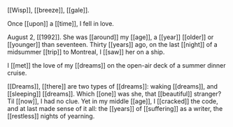 [[Wisp]], [[breeze]], [[gale]].

Once [[upon]] a [[time]], I fell in love.  
  
August 2, [[1992]]. She was [[around]] my [[age]], a [[year]] [[older]] or [[younger]] than seventeen. Thirty [[years]] ago, on the last [[night]] of a midsummer [[trip]] to Montreal, I [[saw]] her on a ship.  
  
I [[met]] the love of my [[dreams]] on the open-air deck of a summer dinner cruise.  
  
[[Dreams]], [[there]] are two types of [[dreams]]: waking [[dreams]], and [[sleeping]] [[dreams]]. Which [[one]] was she, that [[beautiful]] stranger? Til [[now]], I had no clue. Yet in my middle [[age]], I [[cracked]] the code, and at last made sense of it all: the [[years]] of [[suffering]] as a writer, the [[restless]] nights of yearning.  
  

